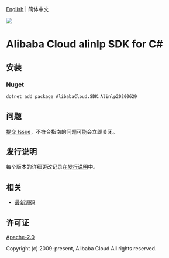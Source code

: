[English](README.md) | 简体中文

![](https://aliyunsdk-pages.alicdn.com/icons/AlibabaCloud.svg)

# Alibaba Cloud alinlp SDK for C#

## 安装

### Nuget

```bash
dotnet add package AlibabaCloud.SDK.Alinlp20200629
```

## 问题

[提交 Issue](https://github.com/aliyun/alibabacloud-csharp-sdk/issues/new)，不符合指南的问题可能会立即关闭。

## 发行说明

每个版本的详细更改记录在[发行说明](./ChangeLog.md)中。

## 相关

* [最新源码](https://github.com/aliyun/alibabacloud-csharp-sdk/)

## 许可证

[Apache-2.0](http://www.apache.org/licenses/LICENSE-2.0)

Copyright (c) 2009-present, Alibaba Cloud All rights reserved.
